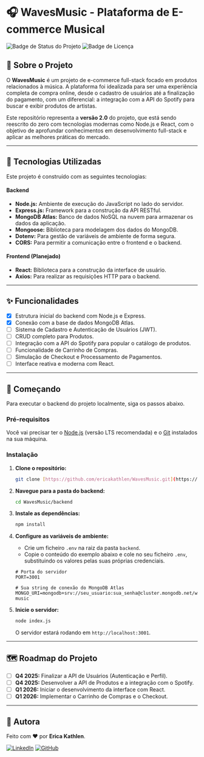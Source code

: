 # 🎧 WavesMusic - Plataforma de E-commerce Musical

![Badge de Status do Projeto](https://img.shields.io/badge/status-em%20desenvolvimento-yellow)
![Badge de Licença](https://img.shields.io/badge/license-MIT-green)

## 🎵 Sobre o Projeto

O **WavesMusic** é um projeto de e-commerce full-stack focado em produtos relacionados à música. A plataforma foi idealizada para ser uma experiência completa de compra online, desde o cadastro de usuários até a finalização do pagamento, com um diferencial: a integração com a API do Spotify para buscar e exibir produtos de artistas.

Este repositório representa a **versão 2.0** do projeto, que está sendo reescrito do zero com tecnologias modernas como Node.js e React, com o objetivo de aprofundar conhecimentos em desenvolvimento full-stack e aplicar as melhores práticas do mercado.

---

## 🚀 Tecnologias Utilizadas

Este projeto é construído com as seguintes tecnologias:

#### **Backend**
* **Node.js:** Ambiente de execução do JavaScript no lado do servidor.
* **Express.js:** Framework para a construção da API RESTful.
* **MongoDB Atlas:** Banco de dados NoSQL na nuvem para armazenar os dados da aplicação.
* **Mongoose:** Biblioteca para modelagem dos dados do MongoDB.
* **Dotenv:** Para gestão de variáveis de ambiente de forma segura.
* **CORS:** Para permitir a comunicação entre o frontend e o backend.

#### **Frontend (Planejado)**
* **React:** Biblioteca para a construção da interface de usuário.
* **Axios:** Para realizar as requisições HTTP para o backend.

---

## ✨ Funcionalidades

- [x] Estrutura inicial do backend com Node.js e Express.
- [x] Conexão com a base de dados MongoDB Atlas.
- [ ] Sistema de Cadastro e Autenticação de Usuários (JWT).
- [ ] CRUD completo para Produtos.
- [ ] Integração com a API do Spotify para popular o catálogo de produtos.
- [ ] Funcionalidade de Carrinho de Compras.
- [ ] Simulação de Checkout e Processamento de Pagamentos.
- [ ] Interface reativa e moderna com React.

---

## 🏁 Começando

Para executar o backend do projeto localmente, siga os passos abaixo.

### **Pré-requisitos**

Você vai precisar ter o [Node.js](https://nodejs.org/en/) (versão LTS recomendada) e o [Git](https://git-scm.com/) instalados na sua máquina.

### **Instalação**

1.  **Clone o repositório:**
    ```bash
    git clone [https://github.com/ericakathlen/WavesMusic.git](https://github.com/ericakathlen/WavesMusic.git)
    ```

2.  **Navegue para a pasta do backend:**
    ```bash
    cd WavesMusic/backend
    ```

3.  **Instale as dependências:**
    ```bash
    npm install
    ```

4.  **Configure as variáveis de ambiente:**
    * Crie um ficheiro `.env` na raiz da pasta `backend`.
    * Copie o conteúdo do exemplo abaixo e cole no seu ficheiro `.env`, substituindo os valores pelas suas próprias credenciais.
    ```.env
    # Porta do servidor
    PORT=3001

    # Sua string de conexão do MongoDB Atlas
    MONGO_URI=mongodb+srv://seu_usuario:sua_senha@cluster.mongodb.net/waves-music
    ```

5.  **Inicie o servidor:**
    ```bash
    node index.js
    ```
    O servidor estará rodando em `http://localhost:3001`.

---

## 🗺️ Roadmap do Projeto

* [ ] **Q4 2025:** Finalizar a API de Usuários (Autenticação e Perfil).
* [ ] **Q4 2025:** Desenvolver a API de Produtos e a integração com o Spotify.
* [ ] **Q1 2026:** Iniciar o desenvolvimento da interface com React.
* [ ] **Q1 2026:** Implementar o Carrinho de Compras e o Checkout.

---

## 👤 Autora

Feito com ❤️ por **Erica Kathlen**.

[![LinkedIn](https://img.shields.io/badge/LinkedIn-0077B5?style=for-the-badge&logo=linkedin&logoColor=white)](https://www.linkedin.com/in/SEU_LINKEDIN_AQUI/)
[![GitHub](https://img.shields.io/badge/GitHub-181717?style=for-the-badge&logo=github&logoColor=white)](https://github.com/ericakathlen)
